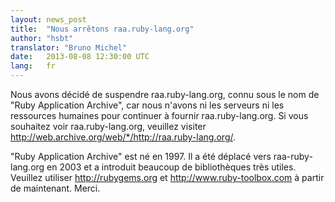 ```yaml
---
layout: news_post
title:  "Nous arrêtons raa.ruby-lang.org"
author: "hsbt"
translator: "Bruno Michel"
date:   2013-08-08 12:30:00 UTC
lang:   fr
---
```


Nous avons décidé de suspendre raa.ruby-lang.org, connu sous le nom de "Ruby
Application Archive", car nous n'avons ni les serveurs ni les ressources
humaines pour continuer à fournir raa.ruby-lang.org.
Si vous souhaitez voir raa.ruby-lang.org, veuillez visiter
http://web.archive.org/web/*/http://raa.ruby-lang.org/.

"Ruby Application Archive" est né en 1997. Il a été déplacé vers
raa-ruby-lang.org en 2003 et a introduit beaucoup de bibliothèques très
utiles. Veuillez utiliser http://rubygems.org et http://www.ruby-toolbox.com à
partir de maintenant. Merci.
